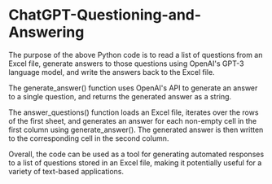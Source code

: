 # ChatGPT-Questioning-and-Answering

The purpose of the above Python code is to read a list of questions from an Excel file, generate answers to those questions using OpenAI's GPT-3 language model, and write the answers back to the Excel file.

The generate_answer() function uses OpenAI's API to generate an answer to a single question, and returns the generated answer as a string.

The answer_questions() function loads an Excel file, iterates over the rows of the first sheet, and generates an answer for each non-empty cell in the first column using generate_answer(). The generated answer is then written to the corresponding cell in the second column.

Overall, the code can be used as a tool for generating automated responses to a list of questions stored in an Excel file, making it potentially useful for a variety of text-based applications.
